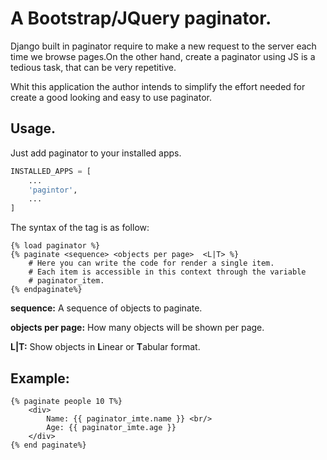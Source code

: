# A Bootstrap/JQuery paginator.

Django built in paginator require to make a new request to the server
each time we browse pages.On the other hand, create a paginator using 
JS is a tedious task, that can be very repetitive.

Whit this application the author intends to simplify the effort needed for
create a good looking and easy to use paginator.


## Usage.

Just add paginator to your installed apps.

```python
INSTALLED_APPS = [
    ... 
    'pagintor',
    ...
]
```


The syntax of the tag is as follow:

```twig
{% load paginator %}
{% paginate <sequence> <objects per page>  <L|T> %}
    # Here you can write the code for render a single item.
    # Each item is accessible in this context through the variable
    # paginator_item. 
{% endpaginate%}
```

**sequence:** A sequence of objects to paginate.

**objects per page:** How many objects will be shown per page.

**L|T:** Show objects in **L**inear or **T**abular format.

Example:
----------------

```twig
{% paginate people 10 T%}
    <div>
        Name: {{ paginator_imte.name }} <br/>
        Age: {{ paginator_imte.age }}
    </div>
{% end paginate%}
```
